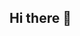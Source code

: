## Hi there 👋
<!--
**Ian1426/Ian1426** is a ✨ _special_ ✨ repository because its `README.md` (this file) appears on your GitHub profile.

Here are some ideas to get you started:

- 🔭 I’m currently working at Bathspa University
- 🌱 I’m currently learning CyberSecurity 
- 🤔 I’m looking for help with Coding and Programming
- 💬 Ask me about myself
- 📫 How to reach me: santellabernardian@gmail.com
- 😄 Pronouns: Ian/Naix
- ⚡ Fun fact: Mobile Legend and PUBG Mobile Player
-->
